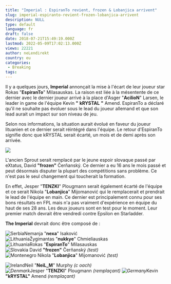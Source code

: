 ```yaml
---
title: "Imperial : EspiranTo revient, frozen & Lobanjica arrivent"
slug: imperial-espiranto-revient-frozen-lobanjica-arrivent
description: NULL
type: default
language: fr
draft: false
date: 2018-07-21T15:49:19.000Z
lastmod: 2022-05-09T17:02:13.000Z
views: 22221
author: neLendirekt
country: eu
categories:
 - Breaking
tags:
---
```

Il y a quelques jours, **Imperial** annonçait la mise à l'écart de leur joueur star Rokas "**EspiranTo**" Milasauskas. La raison est liée à la mésentente de ce dernier avec le dernier joueur arrivé à la place d'Asger "**AcilioN**" Larsen, le leader in game de l'équipe Kevin **"** **kRYSTAL** **"** Amend. EspiranTo a déclaré qu'il ne souhaite pas évoluer sous le lead du joueur allemand et que son lead aurait un impact sur son niveau de jeu.

Selon nos informations, la situation aurait évolué en faveur du joueur lituanien et ce dernier serait réintégré dans l'équipe. Le retour d'EspiranTo signifie donc que kRYSTAL serait écarté, un mois et de demi après son arrivée.

![](https://flickshot-ue.s3.eu-west-2.amazonaws.com/flickshot/article/5b520a1b27c83/images/1YIFGEZuqfw1mDVwHnwL58Y5Sha1M2h89WMhe3cI.jpeg)

L'ancien Sprout serait remplacé par le jeune espoir slovaque passé par eXtatus, David **"frozen"** Čerňanský. Ce dernier a eu 16 ans le mois passé et peut désormais disputer la plupart des compétitions sans problème. Ce n'est pas le seul changement qui toucherait la formation. 

En effet, Jesper "**TENZKI**" Plougmann serait également écarté de l'équipe et ce serait Nikola "**Lobanjica**" Mijomanović qui le remplacerait et prendrait le lead de l'équipe en main. Ce dernier est principalement connu pour ses bons résultats en FPL mais n'a pas vraiment d'expérience en équipe du haut de ses 28 ans. Les deux joueurs sont en test pour le moment. Leur premier match devrait être vendredi contre Epsilon en Starladder.  
  
**The Imperial** devrait donc être composé de :

![Serbia](/images/countries/rs.svg)⁠Nemanja "**nexa**" Isaković  
![Lithuania](/images/countries/lt.svg)⁠Žygimantas "**nukkye**" Chmieliauskas  
![Lithuania](/images/countries/lt.svg)⁠Rokas "**EspiranTo**" Milasauskas  
![Slovakia](/images/countries/sk.svg)⁠ David **"frozen"** Čerňanský _(test)_  
![Montenegro](/images/countries/me.svg)⁠ Nikola "**Lobanjica**" Mijomanović _(test)_  
  
![Ireland](/images/countries/ie.svg)⁠Neil "**NeiL\_M**" Murphy _(c_ _oach)_  
_![Denmark](/images/countries/dk.svg)_⁠Jesper "**TENZKI**" Plougmann _(remplaçant)_ 
_![Germany](/images/countries/de.svg)_⁠Kevin **"kRYSTAL"** Amend _(remplaçant)_
